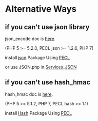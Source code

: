 # Alternative Ways

## if you can't use json library

json_encode doc is [here](http://php.net/manual/en/function.json-encode.php).

(PHP 5 >= 5.2.0, PECL json >= 1.2.0, PHP 7)

install [json](http://pecl.php.net/package/json) Package Using [PECL](http://php.net/manual/kr/install.pecl.php)

or use JSON.php in [Services_JSON](http://pear.php.net/pepr/pepr-proposal-show.php?id=198)

## if you can't use hash_hmac

hash_hmac doc is [here](http://php.net/manual/en/function.hash-hmac.php).

(PHP 5 >= 5.1.2, PHP 7, PECL hash >= 1.1)

install [Hash](http://pecl.php.net/package/hash) Package Using [PECL](http://php.net/manual/kr/install.pecl.php)
